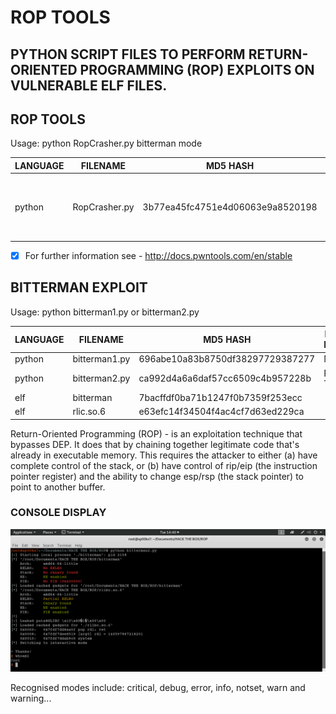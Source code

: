 # ROP TOOLS
## PYTHON SCRIPT FILES TO PERFORM RETURN-ORIENTED PROGRAMMING (ROP) EXPLOITS ON VULNERABLE ELF FILES.

## ROP TOOLS
Usage: python RopCrasher.py bitterman mode

| LANGUAGE | FILENAME      | MD5 HASH                         | DESCRIPTION                                                    |
|--------  |---------      |---------                         | -----                                                          |
| python   | RopCrasher.py | 3b77ea45fc4751e4d06063e9a8520198 | Crash's running ELF program to produce initial segfault offset |

- [x] For further information see - http://docs.pwntools.com/en/stable

## BITTERMAN EXPLOIT

Usage: python bitterman1.py or bitterman2.py

| LANGUAGE | FILENAME      | MD5 HASH                         | EXPLOIT METHOD |
|--------  |---------      |---------                         | -----          |
| python   | bitterman1.py | 696abe10a83b8750df38297729387277 | Manual         |
| python   | bitterman2.py | ca992d4a6a6daf57cc6509c4b957228b | PWN Tools      |
| elf      | bitterman     | 7bacffdf0ba71b1247f0b7359f253ecc |                |
| elf      | rlic.so.6     | e63efc14f34504f4ac4cf7d63ed229ca |                |

Return-Oriented Programming (ROP) - is an exploitation technique that bypasses DEP. It does that by chaining together legitimate code that's already in executable memory. This requires the attacker to either (a) have complete control of the stack, or (b) have control of rip/eip (the instruction pointer register) and the ability to change esp/rsp (the stack pointer) to point to another buffer.

### CONSOLE DISPLAY
![Screenshot](picture1.png)

Recognised modes include: critical, debug, error, info, notset, warn and warning...



